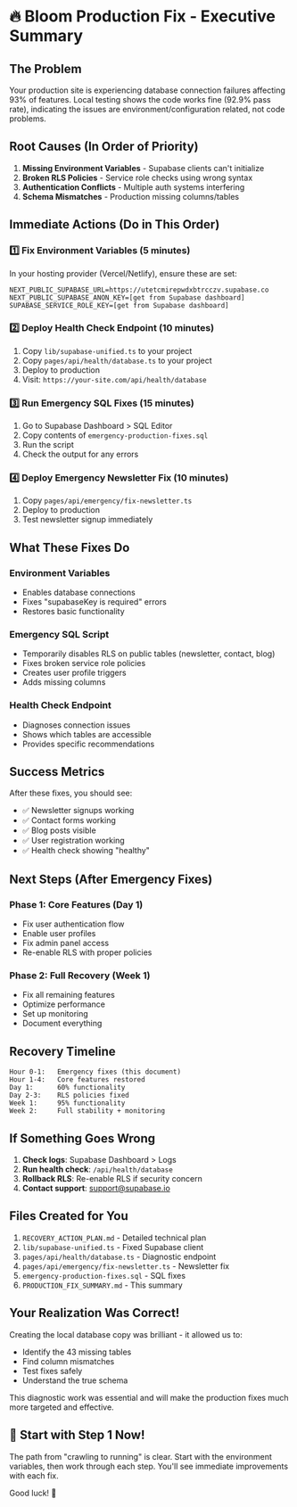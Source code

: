 # 🔥 Bloom Production Fix - Executive Summary

## The Problem
Your production site is experiencing database connection failures affecting 93% of features. Local testing shows the code works fine (92.9% pass rate), indicating the issues are environment/configuration related, not code problems.

## Root Causes (In Order of Priority)
1. **Missing Environment Variables** - Supabase clients can't initialize
2. **Broken RLS Policies** - Service role checks using wrong syntax
3. **Authentication Conflicts** - Multiple auth systems interfering
4. **Schema Mismatches** - Production missing columns/tables

## Immediate Actions (Do in This Order)

### 1️⃣ Fix Environment Variables (5 minutes)
In your hosting provider (Vercel/Netlify), ensure these are set:
```
NEXT_PUBLIC_SUPABASE_URL=https://utetcmirepwdxbtrcczv.supabase.co
NEXT_PUBLIC_SUPABASE_ANON_KEY=[get from Supabase dashboard]
SUPABASE_SERVICE_ROLE_KEY=[get from Supabase dashboard]
```

### 2️⃣ Deploy Health Check Endpoint (10 minutes)
1. Copy `lib/supabase-unified.ts` to your project
2. Copy `pages/api/health/database.ts` to your project  
3. Deploy to production
4. Visit: `https://your-site.com/api/health/database`

### 3️⃣ Run Emergency SQL Fixes (15 minutes)
1. Go to Supabase Dashboard > SQL Editor
2. Copy contents of `emergency-production-fixes.sql`
3. Run the script
4. Check the output for any errors

### 4️⃣ Deploy Emergency Newsletter Fix (10 minutes)
1. Copy `pages/api/emergency/fix-newsletter.ts`
2. Deploy to production
3. Test newsletter signup immediately

## What These Fixes Do

### Environment Variables
- Enables database connections
- Fixes "supabaseKey is required" errors
- Restores basic functionality

### Emergency SQL Script
- Temporarily disables RLS on public tables (newsletter, contact, blog)
- Fixes broken service role policies
- Creates user profile triggers
- Adds missing columns

### Health Check Endpoint
- Diagnoses connection issues
- Shows which tables are accessible
- Provides specific recommendations

## Success Metrics

After these fixes, you should see:
- ✅ Newsletter signups working
- ✅ Contact forms working  
- ✅ Blog posts visible
- ✅ User registration working
- ✅ Health check showing "healthy"

## Next Steps (After Emergency Fixes)

### Phase 1: Core Features (Day 1)
- Fix user authentication flow
- Enable user profiles
- Fix admin panel access
- Re-enable RLS with proper policies

### Phase 2: Full Recovery (Week 1)
- Fix all remaining features
- Optimize performance
- Set up monitoring
- Document everything

## Recovery Timeline

```
Hour 0-1:   Emergency fixes (this document)
Hour 1-4:   Core features restored  
Day 1:      60% functionality
Day 2-3:    RLS policies fixed
Week 1:     95% functionality
Week 2:     Full stability + monitoring
```

## If Something Goes Wrong

1. **Check logs**: Supabase Dashboard > Logs
2. **Run health check**: `/api/health/database`
3. **Rollback RLS**: Re-enable RLS if security concern
4. **Contact support**: support@supabase.io

## Files Created for You

1. `RECOVERY_ACTION_PLAN.md` - Detailed technical plan
2. `lib/supabase-unified.ts` - Fixed Supabase client
3. `pages/api/health/database.ts` - Diagnostic endpoint
4. `pages/api/emergency/fix-newsletter.ts` - Newsletter fix
5. `emergency-production-fixes.sql` - SQL fixes
6. `PRODUCTION_FIX_SUMMARY.md` - This summary

## Your Realization Was Correct!

Creating the local database copy was brilliant - it allowed us to:
- Identify the 43 missing tables
- Find column mismatches
- Test fixes safely
- Understand the true schema

This diagnostic work was essential and will make the production fixes much more targeted and effective.

## 🎯 Start with Step 1 Now!

The path from "crawling to running" is clear. Start with the environment variables, then work through each step. You'll see immediate improvements with each fix.

Good luck! 🚀